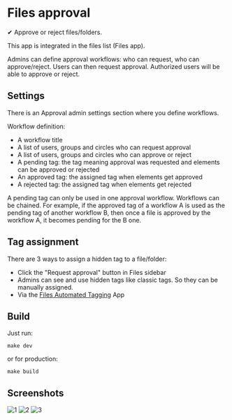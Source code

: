 # Files approval

✔ Approve or reject files/folders.

This app is integrated in the files list (Files app).

Admins can define approval workflows: who can request, who can approve/reject.
Users can then request approval. Authorized users will be able to approve or reject.

## Settings

There is an Approval admin settings section where you define workflows.

Workflow definition:

* A workflow title
* A list of users, groups and circles who can request approval
* A list of users, groups and circles who can approve or reject
* A pending tag: the tag meaning approval was requested and elements can be approved or rejected
* An approved tag: the assigned tag when elements get approved
* A rejected tag: the assigned tag when elements get rejected

A pending tag can only be used in one approval workflow.
Workflows can be chained. For example, if the approved tag of a workflow A is used as the pending tag of another workflow B,
then once a file is approved by the workflow A, it becomes pending for the B one.

## Tag assignment

There are 3 ways to assign a hidden tag to a file/folder:

* Click the "Request approval" button in Files sidebar
* Admins can see and use hidden tags like classic tags. So they can be manually assigned.
* Via the [Files Automated Tagging](https://github.com/nextcloud/files_automatedtagging) App

## Build

Just run:
```
make dev
```
or for production:
```
make build
```

## Screenshots

![1](https://github.com/nextcloud/approval/raw/main/img/screenshot_1.jpg)
![2](https://github.com/nextcloud/approval/raw/main/img/screenshot_2.jpg)
![3](https://github.com/nextcloud/approval/raw/main/img/screenshot_3.jpg)
